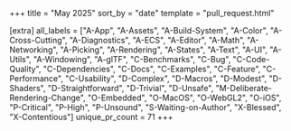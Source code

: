 +++
title = "May 2025"
sort_by = "date"
template = "pull_request.html"

[extra]
all_labels = ["A-App", "A-Assets", "A-Build-System", "A-Color", "A-Cross-Cutting", "A-Diagnostics", "A-ECS", "A-Editor", "A-Math", "A-Networking", "A-Picking", "A-Rendering", "A-States", "A-Text", "A-UI", "A-Utils", "A-Windowing", "A-glTF", "C-Benchmarks", "C-Bug", "C-Code-Quality", "C-Dependencies", "C-Docs", "C-Examples", "C-Feature", "C-Performance", "C-Usability", "D-Complex", "D-Macros", "D-Modest", "D-Shaders", "D-Straightforward", "D-Trivial", "D-Unsafe", "M-Deliberate-Rendering-Change", "O-Embedded", "O-MacOS", "O-WebGL2", "O-iOS", "P-Critical", "P-High", "P-Unsound", "S-Waiting-on-Author", "X-Blessed", "X-Contentious"]
unique_pr_count = 71
+++
